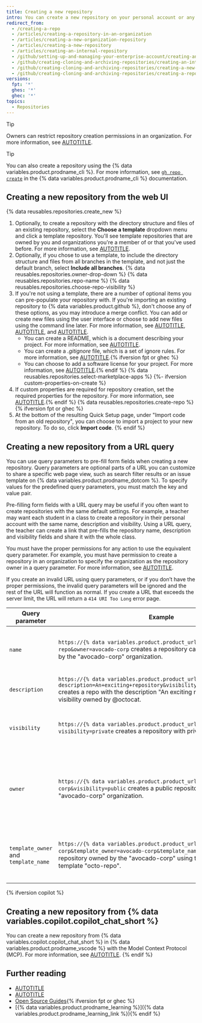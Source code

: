 ```yaml
---
title: Creating a new repository
intro: You can create a new repository on your personal account or any organization where you have sufficient permissions.
redirect_from:
  - /creating-a-repo
  - /articles/creating-a-repository-in-an-organization
  - /articles/creating-a-new-organization-repository
  - /articles/creating-a-new-repository
  - /articles/creating-an-internal-repository
  - /github/setting-up-and-managing-your-enterprise-account/creating-an-internal-repository
  - /github/creating-cloning-and-archiving-repositories/creating-an-internal-repository
  - /github/creating-cloning-and-archiving-repositories/creating-a-new-repository
  - /github/creating-cloning-and-archiving-repositories/creating-a-repository-on-github/creating-a-new-repository
versions:
  fpt: '*'
  ghes: '*'
  ghec: '*'
topics:
  - Repositories
---
```


> [!TIP]
> Owners can restrict repository creation permissions in an organization. For more information, see [AUTOTITLE](/organizations/managing-organization-settings/restricting-repository-creation-in-your-organization).

> [!TIP]
> You can also create a repository using the {% data variables.product.prodname_cli %}. For more information, see [`gh repo create`](https://cli.github.com/manual/gh_repo_create) in the {% data variables.product.prodname_cli %} documentation.

## Creating a new repository from the web UI

{% data reusables.repositories.create_new %}
1. Optionally, to create a repository with the directory structure and files of an existing repository, select the **Choose a template** dropdown menu and click a template repository. You'll see template repositories that are owned by you and organizations you're a member of or that you've used before. For more information, see [AUTOTITLE](/repositories/creating-and-managing-repositories/creating-a-repository-from-a-template).
1. Optionally, if you chose to use a template, to include the directory structure and files from all branches in the template, and not just the default branch, select **Include all branches**.
{% data reusables.repositories.owner-drop-down %}
{% data reusables.repositories.repo-name %}
{% data reusables.repositories.choose-repo-visibility %}
1. If you're not using a template, there are a number of optional items you can pre-populate your repository with. If you're importing an existing repository to {% data variables.product.github %}, don't choose any of these options, as you may introduce a merge conflict. You can add or create new files using the user interface or choose to add new files using the command line later. For more information, see [AUTOTITLE](/migrations/importing-source-code/using-the-command-line-to-import-source-code/importing-an-external-git-repository-using-the-command-line), [AUTOTITLE](/repositories/working-with-files/managing-files/adding-a-file-to-a-repository#adding-a-file-to-a-repository-using-the-command-line), and [AUTOTITLE](/pull-requests/collaborating-with-pull-requests/addressing-merge-conflicts).
    * You can create a README, which is a document describing your project. For more information, see [AUTOTITLE](/repositories/managing-your-repositorys-settings-and-features/customizing-your-repository/about-readmes).
    * You can create a _.gitignore_ file, which is a set of ignore rules. For more information, see [AUTOTITLE](/get-started/git-basics/ignoring-files).{% ifversion fpt or ghec %}
    * You can choose to add a software license for your project. For more information, see [AUTOTITLE](/repositories/managing-your-repositorys-settings-and-features/customizing-your-repository/licensing-a-repository).{% endif %}
{% data reusables.repositories.select-marketplace-apps %}
{%- ifversion custom-properties-on-create %}
1. If custom properties are required for repository creation, set the required properties for the repository. For more information, see [AUTOTITLE](/organizations/managing-organization-settings/managing-custom-properties-for-repositories-in-your-organization).{% endif %}
{% data reusables.repositories.create-repo %}
{% ifversion fpt or ghec %}
1. At the bottom of the resulting Quick Setup page, under "Import code from an old repository", you can choose to import a project to your new repository. To do so, click **Import code**.
{% endif %}

## Creating a new repository from a URL query

You can use query parameters to pre-fill form fields when creating a new repository. Query parameters are optional parts of a URL you can customize to share a specific web page view, such as search filter results or an issue template on {% data variables.product.prodname_dotcom %}. To specify values for the predefined query parameters, you must match the key and value pair.

Pre-filling form fields with a URL query may be useful if you often want to create repositories with the same default settings. For example, a teacher may want each student in a class to create a repository in their personal account with the same name, description and visibility. Using a URL query, the teacher can create a link that pre-fills the repository name, description and visibility fields and share it with the whole class.

You must have the proper permissions for any action to use the equivalent query parameter. For example, you must have permission to create a repository in an organization to specify the organization as the repository owner in a query parameter. For more information, see [AUTOTITLE](/organizations/managing-user-access-to-your-organizations-repositories/managing-repository-roles/repository-roles-for-an-organization).

If you create an invalid URL using query parameters, or if you don’t have the proper permissions, the invalid query parameters will be ignored and the rest of the URL will function as normal. If you create a URL that exceeds the server limit, the URL will return a `414 URI Too Long` error page.

| Query parameter | Example | Valid values |
| ---  | --- | --- |
| `name` | `https://{% data variables.product.product_url %}/new?name=test-repo&owner=avocado-corp` creates a repository called "test-repo" owned by the "avocado-corp" organization. | Any valid repository name. Spaces must be replaced with `+` or `%20`. |
| `description` | `https://{% data variables.product.product_url %}/new?description=An+exciting+repository&visibility=private&owner=octocat` creates a repo with the description "An exciting repository" with private visibility owned by @octocat. | Any string. Spaces must be replaced with `+` or `%20`. |
| `visibility` | `https://{% data variables.product.product_url %}/new?visibility=private` creates a repository with private visibility. | `public`<br> `private`<br>{% ifversion not fpt %}`internal`{% endif %} |
| `owner` | `https://{% data variables.product.product_url %}/new?owner=avocado-corp&visibility=public` creates a public repository owned by the "avocado-corp" organization. | Any valid organization name or username. Alternatively, while signed in use `@me` to specify your user account as the owner. |
| `template_owner` and `template_name` | `https://{% data variables.product.product_url %}/new?owner=avocado-corp&template_owner=avocado-corp&template_name=octo-repo` creates a repository owned by the "avocado-corp" using the avocado-corp's template "octo-repo". | The username of the template owner and the name of the repository template. |

{% ifversion copilot %}

## Creating a new repository from {% data variables.copilot.copilot_chat_short %}

You can create a new repository from {% data variables.copilot.copilot_chat_short %} in {% data variables.product.prodname_vscode %} with the Model Context Protocol (MCP). For more information, see [AUTOTITLE](/copilot/customizing-copilot/extending-copilot-chat-with-mcp).
{% endif %}

## Further reading

* [AUTOTITLE](/code-security/getting-started/quickstart-for-securing-your-repository)
* [AUTOTITLE](/organizations/managing-user-access-to-your-organizations-repositories)
* [Open Source Guides](https://opensource.guide/){% ifversion fpt or ghec %}
* [{% data variables.product.prodname_learning %}]({% data variables.product.prodname_learning_link %}){% endif %}
